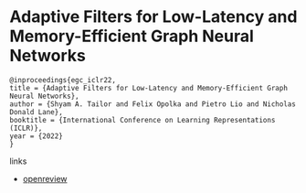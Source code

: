 # Adaptive Filters for Low-Latency and Memory-Efficient Graph Neural Networks

```
@inproceedings{egc_iclr22,
title = {Adaptive Filters for Low-Latency and Memory-Efficient Graph Neural Networks},
author = {Shyam A. Tailor and Felix Opolka and Pietro Lio and Nicholas Donald Lane},
booktitle = {International Conference on Learning Representations (ICLR)},
year = {2022}
}
```

links
- [openreview](https://openreview.net/forum?id=hl9ePdHO4_s)
